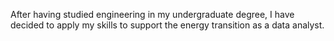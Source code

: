 After having studied engineering in my undergraduate degree, I have decided to apply my skills to support the energy transition as a data analyst.
